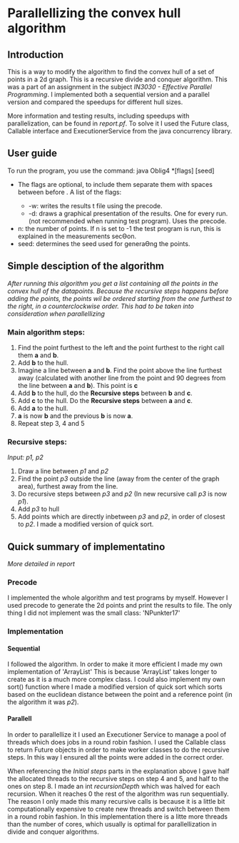 # Parallellizing the convex hull algorithm

## Introduction
This is a way to modify the algorithm to find the convex hull of a set of points in a 2d graph. This is a recursive divide and conquer algorithm. This was a part of an assignment in the subject _IN3030 - Effective Parallel Programming_. I implemented both a sequential version and a parallel version and compared the speedups for different hull sizes.

More information and testing results, including speedups with parallelization, can be found in _report.pf_. To solve it I used the Future class, Callable interface and ExecutionerService from the java concurrency library.

## User guide

To run the program, you use the command: java Oblig4 *[flags] <n> [seed] 
* The flags are optional, to include them separate them with spaces between before <n>. A list of the flags: 
    - -w: writes the results t file using the precode. 
    - -d: draws a graphical presentation of the results. One for every run. (not recommended when running test program). Uses the precode. 
* n: the number of points. If n is set to -1 the test program is run, this is explained in the 
measurements secƟon. 
* seed: determines the seed used for generaƟng the points. 

## Simple desciption of the algorithm
*After running this algorithm you get a list containing all the points in the convex hull of the datapoints. Because the recursive steps happens before adding the points, the points wil be ordered starting from the one furthest to the right, in a counterclockwise order. This had to be taken into consideration when parallellizing*

### Main algorithm steps:
1. Find the point furthest to the left and the point furthest to the right call them **a** and **b**. 
2. Add **b** to the hull.
3. Imagine a line between **a** and **b**. Find the point above the line furthest away (calculated with another line from the point and 90 degrees from the line between **a** and **b**). This point is **c**
4. Add **b** to the hull, do the **Recursive steps** between **b** and **c**. 
5. Add **c** to the hull. Do the **Recursive steps** between **a** and **c**.
6. Add **a** to the hull.
7. **a** is now **b** and the previous **b** is now **a**.
8. Repeat step 3, 4 and 5

### Recursive steps:
*Input: _p1_, _p2_* 

1. Draw a line between _p1_ and _p2_
2. Find the point _p3_ outside the line (away from the center of the graph area), furthest away from the line.
3. Do recursive steps between _p3_ and _p2_ (In new recursive call _p3_ is now _p1_).
4. Add _p3_ to hull
5. Add points which are directly inbetween _p3_ and _p2_, in order of closest to _p2_. I made a modified version of quick sort.


## Quick summary of implementatino
*More detailed in report*

### Precode
I implemented the whole algorithm and test programs by myself. However I used precode to generate the 2d points and print the results to file. The only thing I did not implement was the small class: 'NPunkter17'

### Implementation
#### Sequential
I followed the algorithm. In order to make it more efficient I made my own implementation of 'ArrayList' This is because 'ArrayList' takes longer to create as it is a much more complex class. I could also implement my own sort() function where I made a modified version of quick sort which sorts based on the euclidean distance between the point and a reference point (in the algorithm it was _p2_).

#### Parallell
In order to parallellize it I used an Executioner Service to manage a pool of threads which does jobs in a round robin fashion. I used the Callable class to return Future objects in order to make worker classes to do the recursive steps. In this way I ensured all the points were added in the correct order.

When referencing the _Initial steps_ parts in the explanation above I gave half the allocated threads to the recursive steps on step 4 and 5, and half to the ones on step 8. I made an int _recursionDepth_ which was halved for each recursion. When it reaches 0 the rest of the algorithm was run sequentially. The reason I only made this many recursive calls is because it is a little bit computationally expensive to create new threads and switch between them in a round robin fashion. In this implementation there is a litte more threads than the number of cores, which usually is optimal for parallellization in divide and conquer algorithms.